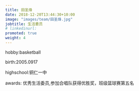 ```yaml
---
title: 田圣烽
date: 2018-12-20T13:44:30+10:00
image: "images/team/田圣烽.jpg"
jobtitle: 生活委员
# linkedinurl: 
promoted: true
weight: 4
---
```


hobby:basketball

birth:2005.0917

highschool:铜仁一中

awards: 优秀生活委员,参加合唱队获得优胜奖，班级篮球赛第五名